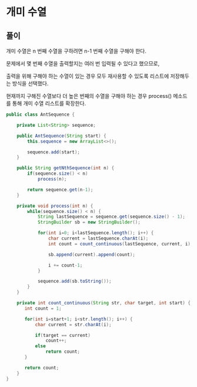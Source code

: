 # 개미 수열

## 풀이

개미 수열은 n 번째 수열을 구하려면 n-1 번째 수열을 구해야 한다.

문제에서 몇 번째 수열을 출력할지는 여러 번 입력될 수 있다고 했으므로,

출력을 위해 구해야 하는 수열이 있는 경우 모두 재사용할 수 있도록 리스트에 저장해두는 방식을 선택했다.

현재까지 구해진 수열보다 더 높은 번째의 수열을 구해야 하는 경우 process() 메소드를 통해 개미 수열 리스트를 확장한다.

```java
public class AntSequence {

    private List<String> sequence;

    public AntSequence(String start) {
        this.sequence = new ArrayList<>();

        sequence.add(start);
    }

    public String getNthSequence(int n) {
        if(sequence.size() < n)
            process(n);

        return sequence.get(n-1);
    }

    private void process(int n) {
        while(sequence.size() < n) {
            String lastSequence = sequence.get(sequence.size() - 1);
            StringBuilder sb = new StringBuilder();

            for(int i=0; i<lastSequence.length(); i++) {
                char current = lastSequence.charAt(i);
                int count = count_continuous(lastSequence, current, i);

                sb.append(current).append(count);

                i += count-1;
            }

            sequence.add(sb.toString());
        }
    }

    private int count_continuous(String str, char target, int start) {
       int count = 1;

       for(int i=start+1; i<str.length(); i++) {
           char current = str.charAt(i);

           if(target == current)
               count++;
           else
               return count;
       }

       return count;
    }
}
```
